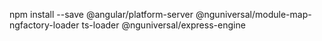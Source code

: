 
npm install --save @angular/platform-server @nguniversal/module-map-ngfactory-loader ts-loader @nguniversal/express-engine
